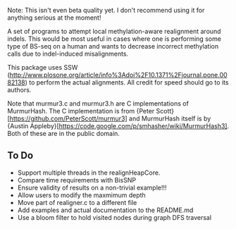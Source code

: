 Note: This isn't even beta quality yet. I don't recommend using it for anything serious at the moment!

A set of programs to attempt local methylation-aware realignment around indels. This would be most useful in cases where one is performing some type of BS-seq on a human and wants to decrease incorrect methylation calls due to indel-induced misalignments.

This package uses SSW (http://www.plosone.org/article/info%3Adoi%2F10.1371%2Fjournal.pone.0082138) to perform the actual alignments. All credit for speed should go to its authors.

Note that murmur3.c and murmur3.h are C implementations of MurmurHash. The C implementation is from {Peter Scott}[https://github.com/PeterScott/murmur3] and MurmurHash itself is by {Austin Appleby}[https://code.google.com/p/smhasher/wiki/MurmurHash3]. Both of these are in the public domain.

To Do
-----
 * Support multiple threads in the realignHeapCore.
 * Compare time requirements with BisSNP
 * Ensure validity of results on a non-trivial example!!!
 * Allow users to modify the maxmimum depth
 * Move part of realigner.c to a different file
 * Add examples and actual documentation to the README.md
 * Use a bloom filter to hold visited nodes during graph DFS traversal

